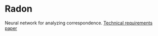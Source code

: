 # Radon
Neural network for analyzing correspondence. [Technical requirements paper](https://github.com/Monymous/Radon/blob/master/docs/technical_requirements.md)

